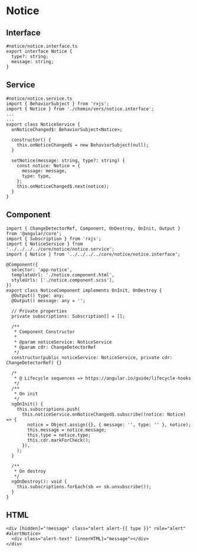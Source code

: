 Notice
=

Interface
-
    #notice/notice.interface.ts
    export interface Notice {
      type?: string;
      message: string;
    }
Service
-
    #notice/notice.service.ts
    import { BehaviorSubject } from 'rxjs';
    import { Notice } from './chemin/vers/notice.interface';
    ...
    ...
    export class NoticeService {
      onNoticeChanged$: BehaviorSubject<Notice>;

      constructor() {
        this.onNoticeChanged$ = new BehaviorSubject(null);
      }

      setNotice(message: string, type?: string) {
        const notice: Notice = {
          message: message,
          type: type,
        };
        this.onNoticeChanged$.next(notice);
      }
    }
Component
-

    import { ChangeDetectorRef, Component, OnDestroy, OnInit, Output } from '@angular/core';
    import { Subscription } from 'rxjs';
    import { NoticeService } from '../../../../core/notice/notice.service';
    import { Notice } from '../../../../core/notice/notice.interface';
    
    @Component({
      selector: 'app-notice',
      templateUrl: './notice.component.html',
      styleUrls: ['./notice.component.scss'],
    })
    export class NoticeComponent implements OnInit, OnDestroy {
      @Output() type: any;
      @Output() message: any = '';

      // Private properties
      private subscriptions: Subscription[] = [];

      /**
       * Component Constructor
       *
       * @param noticeService: NoticeService
       * @param cdr: ChangeDetectorRef
       */
      constructor(public noticeService: NoticeService, private cdr: ChangeDetectorRef) {}

      /*
       * @ Lifecycle sequences => https://angular.io/guide/lifecycle-hooks
       */
      /**
       * On init
       */
      ngOnInit() {
        this.subscriptions.push(
          this.noticeService.onNoticeChanged$.subscribe((notice: Notice) => {
            notice = Object.assign({}, { message: '', type: '' }, notice);
            this.message = notice.message;
            this.type = notice.type;
            this.cdr.markForCheck();
          }),
        );
      }

      /**
       * On destroy
       */
      ngOnDestroy(): void {
        this.subscriptions.forEach(sb => sb.unsubscribe());
      }
    }

HTML
-
    <div [hidden]="!message" class="alert alert-{{ type }}" role="alert" #alertNotice>
      <div class="alert-text" [innerHTML]="message"></div>
    </div>
